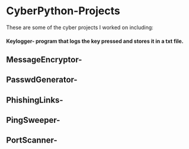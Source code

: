 # CyberPython-Projects
These are some of the cyber projects I worked on including:

#### Keylogger- program that logs the key pressed and stores it in a txt file.
## MessageEncryptor- 
## PasswdGenerator-
## PhishingLinks- 
## PingSweeper-
## PortScanner-
